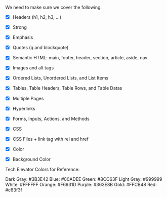We need to make sure we cover the following:

- [x] Headers (h1, h2, h3, ...)
- [x] Strong
- [x] Emphasis
- [x] Quotes (q and blockquote)
- [x] Semantic HTML: main, footer, header, section, article, aside, nav

- [x] Images and alt tags

- [x] Ordered Lists, Unordered Lists, and List Items
- [x] Tables, Table Headers, Table Rows, and Table Datas

- [x] Multiple Pages
- [x] Hyperlinks

- [x] Forms, Inputs, Actions, and Methods

- [x] CSS
- [x] CSS Files + link tag with rel and href
- [x] Color
- [x] Background Color

Tech Elevator Colors for Reference:

Dark Gray:  #3B3E42
Blue:       #00ADEE
Green:      #8CC63F
Light Gray: #999999
White:      #FFFFFF
Orange:     #F6931D
Purple:     #363E8B
Gold:       #FFCB48
Red:        #c63f3f